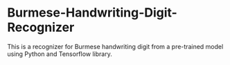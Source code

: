 # Burmese-Handwriting-Digit-Recognizer
This is a recognizer for Burmese handwriting digit from a pre-trained model using Python and Tensorflow library.
